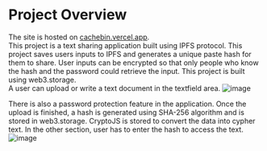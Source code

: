 # Project Overview

The site is hosted on [cachebin.vercel.app](https://cachebin.vercel.app/).
<br />
This project is a text sharing application built using IPFS protocol. This project saves users inputs to IPFS and generates a unique paste hash for them to share. User inputs can be encrypted so that only people who know the hash and the password could retrieve the input. This project is built using web3.storage.
<br />
A user can upload or write a text document in the textfield area. 
![image](https://user-images.githubusercontent.com/66873825/208043753-e1260132-edfa-4ace-b2bf-11832cfbcc59.png)

There is also a password protection feature in the application. Once the upload is finished, a hash is generated using SHA-256 algorithm and is stored in web3.storage. CryptoJS is stored to convert the data into cypher text.
In the other section, user has to enter the hash to access the text. 
![image](https://user-images.githubusercontent.com/66873825/208043997-f737f628-9769-44a8-a9de-546126ca0a36.png)

